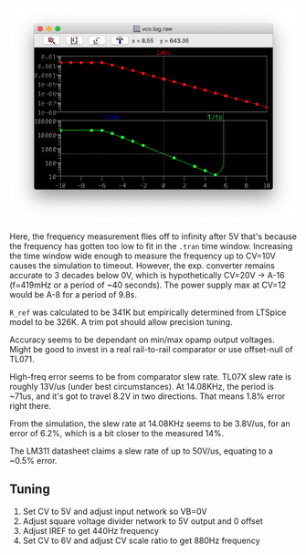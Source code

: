 

![vco response](vco.png)

Here, the frequency measurement flies off to infinity after 5V that's because the frequency has gotten too low to fit in the `.tran` time window. Increasing the time window wide enough to measure the frequency up to CV=10V causes the simulation to timeout. However, the exp. converter remains accurate to 3 decades below 0V, which is hypothetically CV=20V -> A-16 (f=419mHz or a period of \~40 seconds). The power supply max at CV=12 would be A-8 for a period of 9.8s.

`R_ref` was calculated to be 341K but empirically determined from LTSpice model to be 326K. A trim pot should allow precision tuning.

Accuracy seems to be dependant on min/max opamp output voltages. Might be good to invest in a real rail-to-rail comparator or use offset-null of TL071.

High-freq error seems to be from comparator slew rate. TL07X slew rate is roughly 13V/us (under best circumstances). At 14.08KHz, the period is \~71us, and it's got to travel 8.2V in two directions. That means 1.8% error right there.

From the simulation, the slew rate at 14.08KHz seems to be 3.8V/us, for an error of 6.2%, which is a bit closer to the measured 14%.

The LM311 datasheet claims a slew rate of up to 50V/us, equating to a \~0.5% error.

## Tuning

1. Set CV to 5V and adjust input network so VB=0V
2. Adjust square voltage divider network to 5V output and 0 offset
3. Adjust IREF to get 440Hz frequency
4. Set CV to 6V and adjust CV scale ratio to get 880Hz frequency
